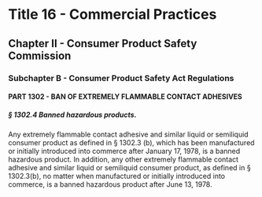 
# Title 16 - Commercial Practices
## Chapter II - Consumer Product Safety Commission
### Subchapter B - Consumer Product Safety Act Regulations
#### PART 1302 - BAN OF EXTREMELY FLAMMABLE CONTACT ADHESIVES
##### § 1302.4 Banned hazardous products.

Any extremely flammable contact adhesive and similar liquid or semiliquid consumer product as defined in § 1302.3 (b), which has been manufactured or initially introduced into commerce after January 17, 1978, is a banned hazardous product. In addition, any other extremely flammable contact adhesive and similar liquid or semiliquid consumer product, as defined in § 1302.3(b), no matter when manufactured or initially introduced into commerce, is a banned hazardous product after June 13, 1978.
